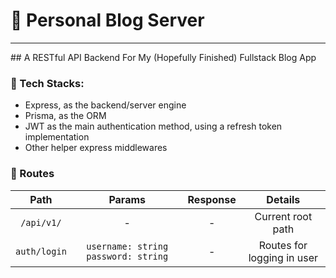 # 🚀 Personal Blog Server 
<hr/>
## A RESTful API Backend For My (Hopefully Finished) Fullstack Blog App

### 🧪 Tech Stacks:
- Express, as the backend/server engine
- Prisma, as the ORM
- JWT as the main authentication method, using a refresh token implementation
- Other helper express middlewares

### 🚦 Routes
Path | Params | Response | Details
| :-: | :-: | :-: | :-: |
`/api/v1/` | - | - | Current root path
`auth/login` | `username: string` `password: string` | - | Routes for logging in user
